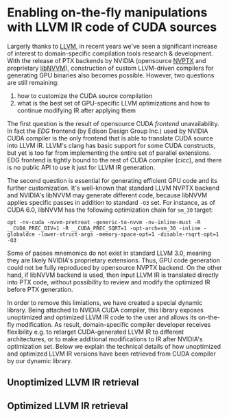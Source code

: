 # Enabling on-the-fly manipulations with LLVM IR code of CUDA sources

Largerly thanks to [LLVM](http://llvm.org/), in recent years we've seen a significant increase of interest to domain-specific compilation tools research & development. With the release of PTX backends by NVIDIA (opensource [NVPTX](http://llvm.org/docs/NVPTXUsage.html) and proprietary [libNVVM](https://developer.nvidia.com/cuda-llvm-compiler)), construction of custom LLVM-driven compilers for generating GPU binaries also becomes possible. However, two questions are still remaining:

1. how to customize the CUDA source compilation
2. what is the best set of GPU-specific LLVM optimizations and how to continue modifying IR after applying them

The first question is the result of opensource CUDA *frontend* unavailability. In fact the *EDG* frontend (by Edison Design Group Inc.) used by NVIDIA CUDA compiler is the only frontend that is able to translate CUDA source into LLVM IR. LLVM's clang has basic support for some CUDA constructs, but yet is too far from implementing the entire set of parallel extensions. EDG frontend is tightly bound to the rest of CUDA compiler (*cicc*), and there is no public API to use it just for LLVM IR generation.

The second question is essential for generating efficient GPU code and its further customization. It's well-known that standard LLVM NVPTX backend and NVIDIA's libNVVM may generate different code, because libNVVM applies specific passes in addition to standard `-O3` set. For instance, as of CUDA 6.0, libNVVM has the following optimization chain for `sm_30` target:

```
opt -nv-cuda -nvvm-pretreat -generic-to-nvvm -nv-inline-must -R __CUDA_PREC_DIV=1 -R __CUDA_PREC_SQRT=1 -opt-arch=sm_30 -inline -globaldce -lower-struct-args -memory-space-opt=1 -disable-rsqrt-opt=1 -O3
```

Some of passes mnemonics do not exist in standard LLVM 3.0, meaning they are likely NVIDIA's proprietary extensions. Thus, GPU code generation could not be fully reproduced by opensource NVPTX backend. On the other hand, if libNVVM backend is used, then input LLVM IR is translated directly into PTX code, without possibility to review and modify the optimized IR before PTX generation.

In order to remove this limiations, we have created a special dynamic library. Being attached to NVIDIA CUDA compiler, this library exposes unoptimized and optimized LLVM IR code to the user and allows its on-the-fly modification. As result, domain-specific compiler developer receives flexibility e.g. to retarget CUDA-generated LLVM IR to different architectures, or to make additional modifications to IR after NVIDIA's optimization set. Below we explain the technical details of how unoptimized and optimized LLVM IR versions have been retrieved from CUDA compiler by our dynamic library.

## Unoptimized LLVM IR retrieval

## Optimized LLVM IR retrieval
